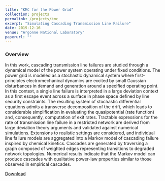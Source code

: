 ```yaml
---
title: "KMC for the Power Grid"
collection: projects
permalink: /projects/kmc
excerpt: "Simulating Cascading Transmission Line Failure"
date: 2019-12-16
venue: "Argonne National Laboratory"
paperurl: ""
---
```

### Overview
In this work, cascading transmission line failures are studied through a dynamical model of the power system operating under fixed conditions. The power grid is modeled as a stochastic dynamical system where first-principles electromechanical dynamics are excited by small Gaussian disturbances in demand and generation around a specified operating point. In this context, a single line failure is interpreted in a large deviation context as a first escape event across a surface in phase space defined by line security constraints. The resulting system of stochastic differential equations admits a transverse decomposition of the drift, which leads to considerable simplification in evaluating the quasipotential (rate function) and, consequently, computation of exit rates. Tractable expressions for the rate of transmission line failure in a restricted network are derived from large deviation theory arguments and validated against numerical simulations. Extensions to realistic settings are considered, and individual line failure models are aggregated into a Markov model of cascading failure inspired by chemical kinetics. Cascades are generated by traversing a graph composed of weighted edges representing transitions to degraded network topologies. Numerical results indicate that the Markov model can produce cascades with qualitative power-law properties similar to those observed in empirical cascades.

[Download](https://arxiv.org/pdf/1912.08081.pdf)
